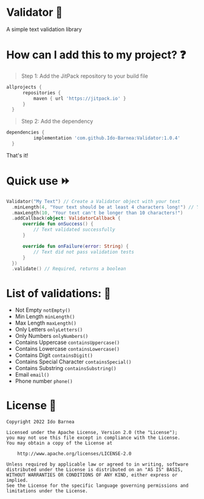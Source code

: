 # Validator :mag_right:
A simple text validation library

# How can I add this to my project? :question:
> Step 1: Add the JitPack repository to your build file
  ```gradle
  allprojects {
		repositories {
			maven { url 'https://jitpack.io' }
		}
	}
  ```
> Step 2: Add the dependency
  ```gradle
  dependencies {
	        implementation 'com.github.Ido-Barnea:Validator:1.0.4'
	}
  ```
  That's it!

# Quick use :fast_forward:
  ```kotlin
 Validator("My Text") // Create a Validator object with your text
	.minLength(4, "Your text should be at least 4 characters long!") // Your Validations
	.maxLength(10, "Your text can't be longer than 10 characters!")
    .addCallback(object: ValidatorCallback {
		override fun onSuccess() {
			// Text validated successfully
		}

		override fun onFailure(error: String) {
			// Text did not pass validation tests
		}
	})
	.validate() // Required, returns a boolean
  ```

# List of validations: :book:
- Not Empty ```notEmpty()```
- Min Length ```minLength()```
- Max Length ```maxLength()```
- Only Letters ```onlyLetters()```
- Only Numbers ```onlyNumbers()```
- Contains Uppercase ```containsUppercase()```
- Contains Lowercase ```containsLowercase()```
- Contains Digit ```containsDigit()```
- Contains Special Character ```containsSpecial()```
- Contains Substring ```containsSubstring()```
- Email ```email()```
- Phone number ```phone()```

# License :briefcase:
```
Copyright 2022 Ido Barnea

Licensed under the Apache License, Version 2.0 (the "License");
you may not use this file except in compliance with the License.
You may obtain a copy of the License at

    http://www.apache.org/licenses/LICENSE-2.0

Unless required by applicable law or agreed to in writing, software
distributed under the License is distributed on an "AS IS" BASIS,
WITHOUT WARRANTIES OR CONDITIONS OF ANY KIND, either express or implied.
See the License for the specific language governing permissions and
limitations under the License.
